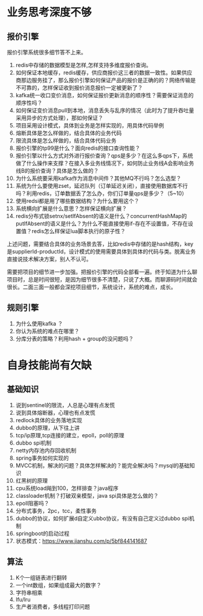 # 业务思考深度不够
## 报价引擎
报价引擎系统很多细节答不上来。

1. redis中存储的数据模型是怎样,怎样支持多维度报价查询。
2. 如何保证本地缓存，redis缓存，供应商报价这三者的数据一致性。如果供应商那边服务挂了，那么报价引擎如何保证产品的报价是正确的的？网络传输是不可靠的，怎样保证收到报价消息报价一定被更新了？
3. kafka统一收口变价消息，如何保证报价更新消息的顺序性？需要保证消息的顺序性吗？
4. 如何保证变价消息pull到本地，消息丢失与乱序的情况（此时为了提升吞吐量采用异步的方式处理），那如何保证？
5. 项目采用设计模式，具体到业务是怎样实现的，用具体代码举例
6. 熔断具体是怎么样做的，结合具体的业务代码
7. 限流具体是怎么样做的，结合具体代码业务
8. 报价引擎的tp99是什么？面向redis的接口查询性能？
9. 报价引擎以什么方式对外进行报价查询？qps是多少？在这么多qps下，系统做了什么操作来支撑？在接入多业务线情况下，如何防止业务线A会影响业务线B的报价查询？具体是怎么做的？
10. 为什么系统要采用kafka作为消息中间件？其他MQ不行吗？怎么选型？
11. 系统为什么要使用zset，延迟队列（订单延迟关闭），直接使用数据库不行吗？利用redis，订单数据丢了怎么办，你们订单量qps是多少？（5~10）
12. 使用redsi都是用了哪些数据结构？为什么要用这个？
13. 系统横向扩展是什么意思？怎样保证横向扩展？
14. redis分布式锁setnx/setIfAbsent的语义是什么？concurrentHashMap的putIfAbsent的语义是什么？为什么不能直接使用if-存在不设置值，不存在设置值？redis怎么样保证lua脚本执行的原子性？

上述问题，需要结合具体的业务场景去答，比如redis中存储的是hash结构，key是supplierId-productId，设计模式的使用需要具体到具体的代码与类。脱离业务直接说技术解决方案，别人不认可。

需要把项目的细节进一步加强。把报价引擎的代码全部看一遍。终于知道为什么聊项目时，总是时间很短，是因为细节很多不清楚，只说了大概。而聊源码时间就会很长。二面三面一般都会深挖项目细节，系统设计，系统的难点，成长。

## 规则引擎
1. 为什么使用kafka ？
2. 你认为系统的难点在哪里？
3. 分库分表的策略？利用hash + group的没问题吗？

# 自身技能尚有欠缺
## 基础知识
1. 说到sentinel的限流，人总是心理有点发慌
2. 说到具体熔断器，心理也有点发慌
3. redlock具体的业务落地实现
4. dubbo的原理，从下往上讲
5. tcp/ip原理,tcp连接的建立，epoll，poll的原理
6. dubbo spi机制
7. netty内存池内存回收机制
8. spring事务如何实现的
9. MVCC机制，解决的问题？具体怎样解决的？能完全解决吗？mysql的基础知识
10. 红黑树的原理
11. cpu系统load飚到100，怎样排查？java程序
12. classloader机制？打破双亲模型，java spi具体是怎么做的？
13. epoll阻塞吗？
14. 分布式事务，2pc，tcc，柔性事务
15. dubbo的协议，如何扩展d自定义ubbo协议，有没有自己定义过dubbo spi机制
16. springboot的启动过程
17. 状态模式：https://www.jianshu.com/p/5bf844141687


## 算法
1. K个一组链表进行翻转
2. 一个int数组，如果组成最大的数字？
3. 字符串相乘
4. lfu/lru
5. 生产者消费者，多线程打印问题

